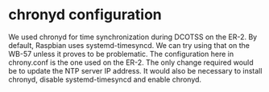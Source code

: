 # chronyd configuration
We used chronyd for time synchronization during DCOTSS on the ER-2.
By default, Raspbian uses systemd-timesyncd. We can try using that
on the WB-57 unless it proves to be problematic. The configuration
here in chrony.conf is the one used on the ER-2. The only change
required would be to update the NTP server IP address. It would
also be necessary to install chronyd, disable systemd-timesyncd
and enable chronyd.
